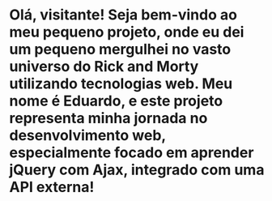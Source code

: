 <h1 text="align"> Olá, visitante! Seja bem-vindo ao meu pequeno projeto, onde eu dei um pequeno mergulhei no vasto universo do Rick and Morty utilizando tecnologias web. Meu nome é Eduardo, e este projeto representa minha jornada no desenvolvimento web, especialmente focado em aprender jQuery com Ajax, integrado com uma API externa!</h1>

